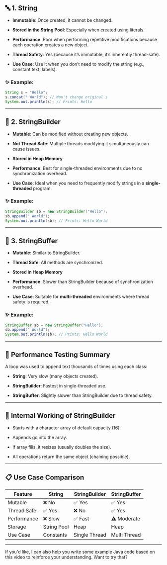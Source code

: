 
## 🔤 **1. String**

- **Immutable**: Once created, it cannot be changed.
    
- **Stored in the String Pool**: Especially when created using literals.
    
- **Performance**: Poor when performing repetitive modifications because each operation creates a new object.
    
- **Thread Safety**: Yes (because it’s immutable, it’s inherently thread-safe).
    
- **Use Case**: Use it when you don’t need to modify the string (e.g., constant text, labels).
    

### ✨ Example:

```java
String s = "Hello";
s.concat(" World"); // Won't change original s
System.out.println(s); // Prints: Hello
```

---

## 🧱 **2. StringBuilder**

- **Mutable**: Can be modified without creating new objects.
    
- **Not Thread Safe**: Multiple threads modifying it simultaneously can cause issues.
    
- **Stored in Heap Memory**
    
- **Performance**: Best for single-threaded environments due to no synchronization overhead.
    
- **Use Case**: Ideal when you need to frequently modify strings in a **single-threaded** program.
    

### ✨ Example:

```java
StringBuilder sb = new StringBuilder("Hello");
sb.append(" World");
System.out.println(sb); // Prints: Hello World
```

---

## 🧵 **3. StringBuffer**

- **Mutable**: Similar to StringBuilder.
    
- **Thread Safe**: All methods are synchronized.
    
- **Stored in Heap Memory**
    
- **Performance**: Slower than StringBuilder because of synchronization overhead.
    
- **Use Case**: Suitable for **multi-threaded** environments where thread safety is required.
    

### ✨ Example:

```java
StringBuffer sb = new StringBuffer("Hello");
sb.append(" World");
System.out.println(sb); // Prints: Hello World
```

---

## 🧪 **Performance Testing Summary**

A loop was used to append text thousands of times using each class:

- **String**: Very slow (many objects created).
    
- **StringBuilder**: Fastest in single-threaded use.
    
- **StringBuffer**: Slightly slower than StringBuilder due to thread safety.
    

---

## 🔄 Internal Working of StringBuilder

- Starts with a character array of default capacity (16).
    
- Appends go into the array.
    
- If array fills, it resizes (usually doubles the size).
    
- All operations return the same object (chaining possible).
    

---

## 📋 Use Case Comparison

|Feature|String|StringBuilder|StringBuffer|
|---|---|---|---|
|Mutable|❌ No|✅ Yes|✅ Yes|
|Thread Safe|✅ Yes|❌ No|✅ Yes|
|Performance|❌ Slow|✅ Fast|⚠️ Moderate|
|Storage|String Pool|Heap|Heap|
|Use Case|Constants|Single Thread|Multi Thread|

---

If you'd like, I can also help you write some example Java code based on this video to reinforce your understanding. Want to try that?